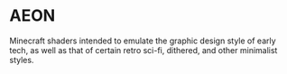 # AEON

Minecraft shaders intended to emulate the graphic design style of early tech, as well as that of certain retro sci-fi, dithered, and other minimalist styles.